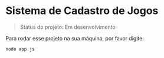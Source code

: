 <h1> Sistema de Cadastro de Jogos </h1>

> Status do projeto: Em desenvolvimento

Para rodar esse projeto na sua máquina, por favor digite:

```
node app.js
```
